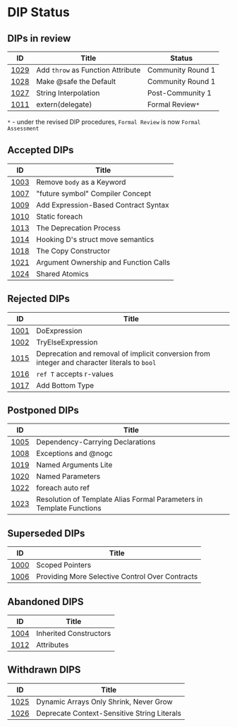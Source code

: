 # DIP Status

## DIPs in review
|                  ID|                                          Title|            Status|
|--------------------|-----------------------------------------------|------------------|
|[1029](./DIP1029.md)|              Add `throw` as Function Attribute| Community Round 1|
|[1028](./DIP1028.md)|                         Make @safe the Default| Community Round 1|
|[1027](./DIP1027.md)|                           String Interpolation|  Post-Community 1|
|[1011](./DIP1011.md)|                               extern(delegate)|  Formal Review`*`|

`*` - under the revised DIP procedures, `Formal Review` is now `Formal Assessment`

## Accepted DIPs
|                           ID|                                 Title|
|-----------------------------|--------------------------------------|
|[1003](./accepted/DIP1003.md)|            Remove `body` as a Keyword|
|[1007](./accepted/DIP1007.md)|      "future symbol" Compiler Concept|
|[1009](./accepted/DIP1009.md)|  Add Expression-Based Contract Syntax|
|[1010](./accepted/DIP1010.md)|                        Static foreach|
|[1013](./accepted/DIP1013.md)|               The Deprecation Process|
|[1014](./accepted/DIP1014.md)|     Hooking D's struct move semantics|
|[1018](./accepted/DIP1018.md)|                  The Copy Constructor|
|[1021](./accepted/DIP1021.md)| Argument Ownership and Function Calls|
|[1024](./accepted/DIP1024.md)|                        Shared Atomics|

## Rejected DIPs
|                           ID|                                 Title|
|-----------------------------|--------------------------------------|
|[1001](./rejected/DIP1001.md)|                          DoExpression|
|[1002](./rejected/DIP1002.md)|                     TryElseExpression|
|[1015](./rejected/DIP1015.md)| Deprecation and removal of implicit conversion from integer and character literals to `bool` |
|[1016](./rejected/DIP1016.md)|              `ref T` accepts r-values|
|[1017](./rejected/DIP1017.md)|                       Add Bottom Type|

## Postponed DIPs
|                           ID|                                 Title|
|-----------------------------|--------------------------------------|
|[1005](./other/DIP1005.md)   |      Dependency-Carrying Declarations|
|[1008](./other/DIP1008.md)   |                  Exceptions and @nogc|
|[1019](./other/DIP1019.md)   |                  Named Arguments Lite|
|[1020](./other/DIP1020.md)   |                      Named Parameters|
|[1022](./other/DIP1022.md)   |                      foreach auto ref|
|[1023](./other/DIP1023.md)   |Resolution of Template Alias Formal Parameters in Template Functions|

## Superseded DIPs
|                           ID|                                 Title|
|-----------------------------|--------------------------------------|
|[1000](./other/DIP1000.md)   |                       Scoped Pointers|
|[1006](./other/DIP1006.md)   |Providing More Selective Control Over Contracts|

## Abandoned DIPS
|                           ID|                                 Title|
|-----------------------------|--------------------------------------|
|[1004](./other/DIP1004.md)   |                Inherited Constructors|
|[1012](./other/DIP1012.md)   |                            Attributes|


## Withdrawn DIPS
|                           ID|                                 Title|
|-----------------------------|--------------------------------------|
|[1025](./other/DIP1025.md)   |Dynamic Arrays Only Shrink, Never Grow|
|[1026](./other/DIP1026.md)   |Deprecate Context-Sensitive String Literals|

